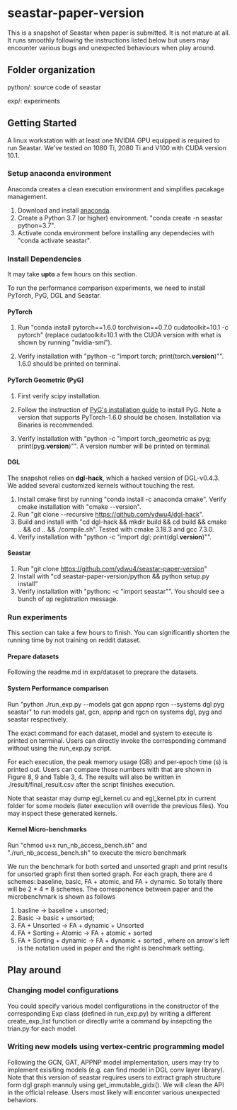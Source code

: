 # seastar-paper-version
This is a snapshot of Seastar when paper is submitted. It is not mature at all. It runs smoothly following the instructions listed below but users may encounter various bugs and unexpected behaviours when play around.

## Folder organization
python/: source code of seastar

exp/: experiments

## Getting Started
A linux workstation with at least one NVIDIA GPU equipped is required to run Seastar. We've tested on 1080 Ti, 2080 Ti and V100 with CUDA version 10.1.

### Setup anaconda environment
Anaconda creates a clean execution environment and simplifies pacakage management. 
1. Download and install [anaconda](https://docs.anaconda.com/anaconda/install/linux/).
2. Create a Python 3.7 (or higher) environment. "conda create -n seastar python=3.7".
3. Activate conda environment before installing any dependecies with "conda activate seastar".

### Install Dependencies
It may take **upto** a few hours on this section.

To run the performance comparison experiments, we need to install PyTorch, PyG, DGL and Seastar.

#### PyTorch
1. Run "conda install pytorch==1.6.0 torchvision==0.7.0 cudatoolkit=10.1 -c pytorch" (replace cudatoolkit=10.1 with the CUDA version with what is shown by running "nvidia-smi").

2. Verify installation with "python -c "import torch; print(torch.__version__)"". 1.6.0 should be printed on terminal.

#### PyTorch Geometric (PyG)
1. First verify scipy installation.

2. Follow the instruction of [PyG's installation guide](https://pytorch-geometric.readthedocs.io/en/latest/notes/installation.html) to install PyG. Note a version that supports PyTorch-1.6.0 should be chosen. Installation via Binaries is recommended.

3. Verify installation with "python -c "import torch_geometric as pyg; print(pyg.__version__)"". A version number will be printed on terminal.


#### DGL
The snapshot relies on **dgl-hack**, which a hacked version of DGL-v0.4.3. We added several customized kernels without touching the rest.

1. Install cmake first by running "conda install -c anaconda cmake". Verify cmake installation with "cmake --version". 
2. Run "git clone --recursive https://github.com/ydwu4/dgl-hack".
3. Build and install with "cd dgl-hack && mkdir build && cd build && cmake .. && cd .. && ./compile.sh". Tested with cmake 3.18.3 and gcc 7.3.0.
4. Verify installation with "python -c "import dgl; print(dgl.__version__)"".


#### Seastar
1. Run "git clone https://github.com/ydwu4/seastar-paper-version"
2. Install with "cd seastar-paper-version/python && python setup.py install"
3. Verify installation with "pythonc -c "import seastar"". You should see a bunch of op registration message.

### Run experiments
This section can take a few hours to finish. You can significantly shorten the running time by not training on reddit dataset.

#### Prepare datasets
Following the readme.md in exp/dataset to preprare the datasets.

#### System Performance comparison
Run "python ./run_exp.py --models gat gcn appnp rgcn --systems dgl pyg seastar" to run models gat, gcn, appnp and rgcn on systems dgl, pyg and seastar respectively.

The exact command for each dataset, model and system to execute is printed on terminal. Users can directly invoke the corresponding command without using the run_exp.py script.

For each execution, the peak memory usage (GB) and per-epoch time (s) is printed out. Users can compare those numbers with that are shown in Figure 8, 9 and Table 3, 4. The results will also be written in ./result/final_result.csv after the script finishes execution.
 
Note that seastar may dump egl_kernel.cu and egl_kernel.ptx in current folder for some models (later execution will override the previous files). You may inspect these generated kernels.

#### Kernel Micro-benchmarks
Run "chmod u+x run_nb_access_bench.sh" and "./run_nb_access_bench.sh" to execute the micro benchmark

We run the benchmark for both sorted and unsorted graph and print results for unsorted graph first then sorted graph. For each graph, there are 4 schemes: baseline, basic, FA + atomic, and FA + dynamic. So totally there will be 2 * 4 = 8 schemes. The corresponence between paper and the microbenchmark is shown as follows

1. basline -> baseline + unsorted;
2. Basic -> basic + unsorted;
3. FA + Unsorted -> FA + dynamic + Unsorted
4. FA + Sorting + Atomic -> FA + atomic + sorted
5. FA + Sorting + dynamic -> FA + dynamic + sorted
, where on arrow's left is the notation used in paper and the right is benchmark setting.

## Play around
### Changing model configurations
You could specify various model configurations in the constructor of the corresponding Exp class (defined in run_exp.py) by writing a different create_exp_list function or directly write a command by insepcting the trian.py for each model.

### Writing new models using vertex-centric programming model

Following the GCN, GAT, APPNP model implementation, users may try to implement exisiting models (e.g. can find model in DGL conv layer library). Note that this version of seastar requires users to extract graph structure form dgl graph mannuly using get_immutable_gidx(). We will clean the API in the official release. Users most likely will enconter various unexpected behaviors.
